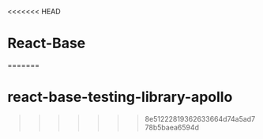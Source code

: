<<<<<<< HEAD
# React-Base
=======
# react-base-testing-library-apollo
>>>>>>> 8e51222819362633664d74a5ad778b5baea6594d
